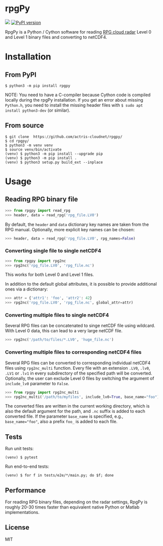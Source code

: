 # rpgPy

![](https://github.com/actris-cloudnet/rpgpy/workflows/RpgPy%20CI/badge.svg)
[![PyPI version](https://badge.fury.io/py/rpgPy.svg)](https://badge.fury.io/py/rpgPy)

RpgPy is a Python / Cython software for reading [RPG cloud radar](https://www.radiometer-physics.de/products/microwave-remote-sensing-instruments/94-ghz-fmcw-doppler-cloud-radar/) Level 0 and Level 1 binary files and converting to netCDF4.

# Installation

## From PyPI
```
$ python3 -m pip install rpgpy
```
NOTE: You need to have a C-compiler because Cython code is compiled locally during the rpgPy installation.
If you get an error about missing `Python.h`, you need to install the missing header files with `$ sudo apt install python3-dev` (or similar).

## From source
``` 
$ git clone  https://github.com/actris-cloudnet/rpgpy/
$ cd rpgpy/
$ python3 -m venv venv
$ source venv/bin/activate
(venv) $ python3 -m pip install --upgrade pip
(venv) $ python3 -m pip install .
(venv) $ python3 setup.py build_ext --inplace
```

# Usage

## Reading RPG binary file
```python
>>> from rpgpy import read_rpg
>>> header, data = read_rpg('rpg_file.LV0')
```
By default, the ```header``` and ```data``` dictionary key names are taken from the RPG manual. Optionally, 
more explicit key names can be chosen:
```python
>>> header, data = read_rpg('rpg_file.LV0', rpg_names=False)
```
### Converting single file to single netCDF4
```python
>>> from rpgpy import rpg2nc
>>> rpg2nc('rpg_file.LV0', 'rpg_file.nc')
```
This works for both Level 0 and Level 1 files.

In addition to the default global attributes, it is possible to provide 
additional ones via a dictionary:
```python
>>> attr = {'attr1': 'foo', 'attr2': 42}
>>> rpg2nc('rpg_file.LV0', 'rpg_file.nc', global_attr=attr)
```

### Converting multiple files to single netCDF4
Several RPG files can be concatenated to singe netCDF file using wildcard.
With Level 0 data, this can lead to a very large netCDF file.
```python
>>> rpg2nc('/path/to/files/*.LV0', 'huge_file.nc')
```

### Converting multiple files to corresponding netCDF4 files
Several RPG files can be converted to corresponding individual netCDF4 files using `rpg2nc_multi` function.
Every file with an extension `.LV0`, `.lv0`, `.LV1` or `.lv1` in every subdirectory of the specified path will be converted.  
Optionally, the user can exclude Level 0 files by switching the argument of `include_lv0` parameter to `False`.
```python
>>> from rpgpy import rpg2nc_multi
>>> rpg2nc_multi('/path/to/myfiles', include_lv0=True, base_name="foo")
```
The converted files are written in the current working directory, which is also the default argument for the path,
and `.nc` suffix is added to each converted file. If the parameter `base_name` is specified, e.g., `base_name="foo"`,
also a prefix `foo_` is added to each file.

## Tests
Run unit tests:
```
(venv) $ pytest
```

Run end-to-end tests:
```
(venv) $ for f in tests/e2e/*/main.py; do $f; done
```


## Performance
For reading RPG binary files, depending on the radar settings, RpgPy is roughly 20-30 times faster than equivalent native Python or Matlab implementations.

## License
MIT
